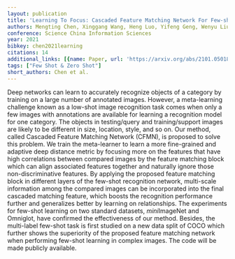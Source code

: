 ```yaml
---
layout: publication
title: 'Learning To Focus: Cascaded Feature Matching Network For Few-shot Image Recognition'
authors: Mengting Chen, Xinggang Wang, Heng Luo, Yifeng Geng, Wenyu Liu
conference: Science China Information Sciences
year: 2021
bibkey: chen2021learning
citations: 14
additional_links: [{name: Paper, url: 'https://arxiv.org/abs/2101.05018'}]
tags: ["Few Shot & Zero Shot"]
short_authors: Chen et al.
---
```

Deep networks can learn to accurately recognize objects of a category by
training on a large number of annotated images. However, a meta-learning
challenge known as a low-shot image recognition task comes when only a few
images with annotations are available for learning a recognition model for one
category. The objects in testing/query and training/support images are likely
to be different in size, location, style, and so on. Our method, called
Cascaded Feature Matching Network (CFMN), is proposed to solve this problem. We
train the meta-learner to learn a more fine-grained and adaptive deep distance
metric by focusing more on the features that have high correlations between
compared images by the feature matching block which can align associated
features together and naturally ignore those non-discriminative features. By
applying the proposed feature matching block in different layers of the
few-shot recognition network, multi-scale information among the compared images
can be incorporated into the final cascaded matching feature, which boosts the
recognition performance further and generalizes better by learning on
relationships. The experiments for few-shot learning on two standard datasets,
*mini*ImageNet and Omniglot, have confirmed the effectiveness of our
method. Besides, the multi-label few-shot task is first studied on a new data
split of COCO which further shows the superiority of the proposed feature
matching network when performing few-shot learning in complex images. The code
will be made publicly available.
